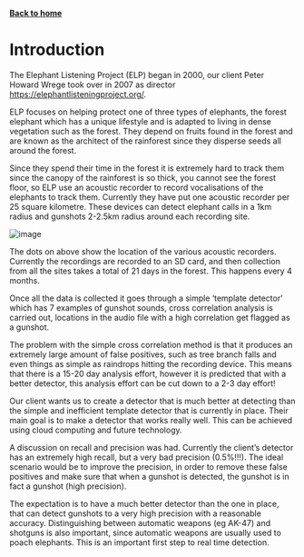 [__Back to home__](index.md)

# Introduction

The Elephant Listening Project (ELP) began in 2000, our client Peter Howard Wrege took over in 2007 as director https://elephantlisteningproject.org/.

ELP focuses on helping protect one of three types of elephants, the forest elephant which has a unique lifestyle and is adapted to living in dense vegetation such as the forest. They depend on fruits found in the forest and are known as the architect of the rainforest since they disperse seeds all around the forest. 

Since they spend their time in the forest it is extremely hard to track them since the canopy of the rainforest is so thick, you cannot see the forest floor, so ELP use an acoustic recorder to record vocalisations of the elephants to track them. Currently they have put one acoustic recorder per 25 square kilometre. These devices can detect elephant calls in a 1km radius and gunshots 2-2.5km radius around each recording site.

![image](https://user-images.githubusercontent.com/48328956/123100837-5f26e980-d42b-11eb-9a89-f2896160c685.png)

The dots on above show the location of the various acoustic recorders. Currently the recordings are recorded to an SD card, and then collection from all the sites takes a total of 21 days in the forest. This happens every 4 months.

Once all the data is collected it goes through a simple ‘template detector’ which has 7 examples of gunshot sounds, cross correlation analysis is carried out, locations in the audio file with a high correlation get flagged as a gunshot.

The problem with the simple cross correlation method is that it produces an extremely large amount of false positives, such as tree branch falls and even things as simple as raindrops hitting the recording device. This means that there is a 15-20 day analysis effort, however it is predicted that with a better detector, this analysis effort can be cut down to a 2-3 day effort!

Our client wants us to create a detector that is much better at detecting than the simple and inefficient template detector that is currently in place. Their main goal is to make a detector that works really well. This can be achieved using cloud computing and future technology. 

A discussion on recall and precision was had. Currently the client’s detector has an extremely high recall, but a very bad precision (0.5%!!!). The ideal scenario would be to improve the precision, in order to remove these false positives and make sure that when a gunshot is detected, the gunshot is in fact a gunshot (high precision).

The expectation is to have a much better detector than the one in place, that can detect gunshots to a very high precision with a reasonable accuracy. Distinguishing between automatic weapons (eg AK-47) and shotguns is also important, since automatic weapons are usually used to poach elephants. This is an important first step to real time detection.

